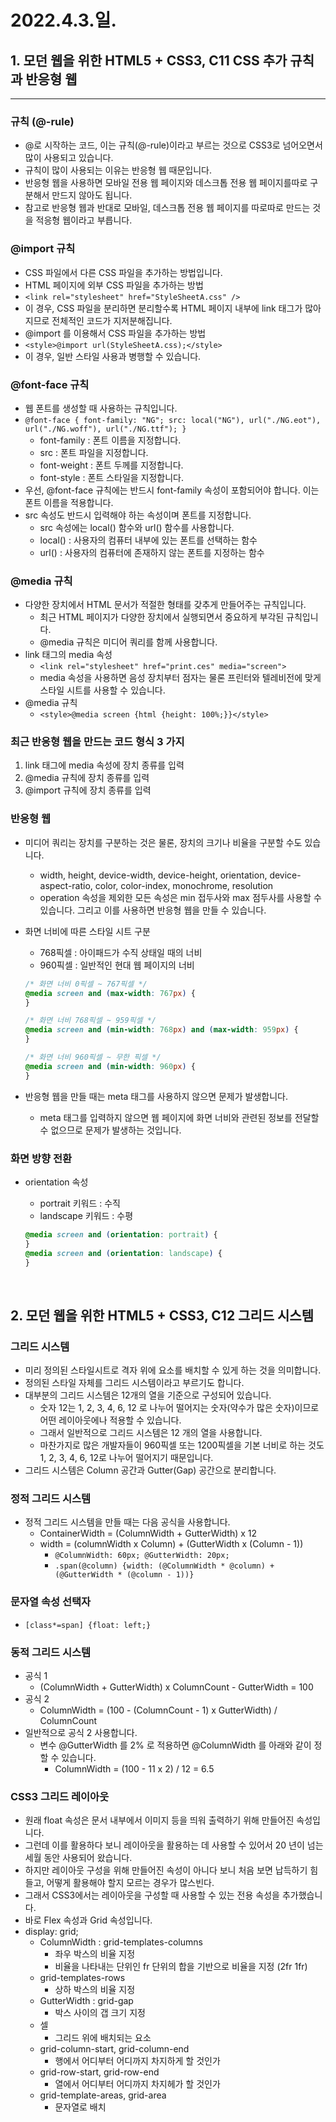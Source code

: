 # 2022.4.3.일.

## 1. 모던 웹을 위한 HTML5 + CSS3, C11 CSS 추가 규칙과 반응형 웹

---

### 규칙 (@-rule)

- @로 시작하는 코드, 이는 규칙(@-rule)이라고 부르는 것으로 CSS3로 넘어오면서 많이 사용되고 있습니다.
- 규칙이 많이 사용되는 이유는 반응형 웹 때문입니다.
- 반응형 웹을 사용하면 모바일 전용 웹 페이지와 데스크톱 전용 웹 페이지를따로 구분해서 만드지 않아도 됩니다.
- 참고로 반응형 웹과 반대로 모바일, 데스크톱 전용 웹 페이지를 따로따로 만드는 것을 적응형 웹이라고 부릅니다.

### @import 규칙

- CSS 파일에서 다른 CSS 파일을 추가하는 방법입니다.
- HTML 페이지에 외부 CSS 파일을 추가하는 방법
- `<link rel="stylesheet" href="StyleSheetA.css" />`
- 이 경우, CSS 파일을 분리하면 분리할수록 HTML 페이지 내부에 link 태그가 많아지므로 전체적인 코드가 지저분해집니다.
- @import 를 이용해서 CSS 파일을 추가하는 방법
- `<style>@import url(StyleSheetA.css);</style>`
- 이 경우, 일반 스타일 사용과 병행할 수 있습니다.

### @font-face 규칙

- 웹 폰트를 생성할 때 사용하는 규칙입니다.
- `@font-face { font-family: "NG"; src: local("NG"), url("./NG.eot"), url("./NG.woff"), url("./NG.ttf"); }`
  - font-family : 폰트 이름을 지정합니다.
  - src : 폰트 파일을 지정합니다.
  - font-weight : 폰트 두께를 지정합니다.
  - font-style : 폰트 스타일을 지정합니다.
- 우선, @font-face 규칙에는 반드시 font-family 속성이 포함되어야 합니다. 이는 폰트 이름을 적용합니다.
- src 속성도 반드시 입력해야 하는 속성이며 폰트를 지정합니다.
  - src 속성에는 local() 함수와 url() 함수를 사용합니다.
  - local() : 사용자의 컴퓨터 내부에 있는 폰트를 선택하는 함수
  - url() : 사용자의 컴퓨터에 존재하지 않는 폰트를 지정하는 함수

### @media 규칙

- 다양한 장치에서 HTML 문서가 적절한 형태를 갖추게 만들어주는 규칙입니다.
  - 최근 HTML 페이지가 다양한 장치에서 실행되면서 중요하게 부각된 규칙입니다.
  - @media 규칙은 미디어 쿼리를 함께 사용합니다.
- link 태그의 media 속성
  - `<link rel="stylesheet" href="print.ces" media="screen">`
  - media 속성을 사용하면 음성 장치부터 점자는 물론 프린터와 텔레비전에 맞게 스타일 시트를 사용할 수 있습니다.
- @media 규칙
  - `<style>@media screen {html {height: 100%;}}</style>`

### 최근 반응형 웹을 만드는 코드 형식 3 가지

1. link 태그에 media 속성에 장치 종류를 입력
2. @media 규칙에 장치 종류를 입력
3. @import 규칙에 장치 종류를 입력

### 반응형 웹

- 미디어 쿼리는 장치를 구분하는 것은 물론, 장치의 크기나 비율을 구분할 수도 있습니다.
  - width, height, device-width, device-height, orientation, device-aspect-ratio, color, color-index, monochrome, resolution
  - operation 속성을 제외한 모든 속성은 min 접두사와 max 점두사를 사용할 수 있습니다. 그리고 이를 사용하면 반응형 웹을 만들 수 있습니다.
- 화면 너비에 따른 스타일 시트 구분

  - 768픽셀 : 아이패드가 수직 상태일 때의 너비
  - 960픽셀 : 일반적인 현대 웹 페이지의 너비

  ```css
  /* 화면 너비 0픽셀 ~ 767픽셀 */
  @media screen and (max-width: 767px) {
  }

  /* 화면 너비 768픽셀 ~ 959픽셀 */
  @media screen and (min-width: 768px) and (max-width: 959px) {
  }

  /* 화면 너비 960픽셀 ~ 무한 픽셀 */
  @media screen and (min-width: 960px) {
  }
  ```

- 반응형 웹을 만들 때는 meta 태그를 사용하지 않으면 문제가 발생합니다.
  - meta 태그를 입력하지 않으면 웹 페이지에 화면 너비와 관련된 정보를 전달할 수 없으므로 문제가 발생하는 것입니다.

### 화면 방향 전환

- orientation 속성

  - portrait 키워드 : 수직
  - landscape 키워드 : 수평

  ```css
  @media screen and (orientation: portrait) {
  }
  @media screen and (orientation: landscape) {
  }
  ```

<br/>

## 2. 모던 웹을 위한 HTML5 + CSS3, C12 그리드 시스템

### 그리드 시스템

- 미리 정의된 스타일시트로 격자 위에 요소를 배치할 수 있게 하는 것을 의미합니다.
- 정의된 스타일 자체를 그리드 시스템이라고 부르기도 합니다.
- 대부분의 그리드 시스템은 12개의 열을 기준으로 구성되어 있습니다.
  - 숫자 12는 1, 2, 3, 4, 6, 12 로 나누어 떨어지는 숫자(약수가 많은 숫자)이므로 어떤 레이아웃에나 적용할 수 있습니다.
  - 그래서 일반적으로 그리드 시스템은 12 개의 열을 사용합니다.
  - 마찬가지로 많은 개발자들이 960픽셀 또는 1200픽셀을 기본 너비로 하는 것도 1, 2, 3, 4, 6, 12로 나누어 떨어지기 때문입니다.
- 그리드 시스템은 Column 공간과 Gutter(Gap) 공간으로 분리합니다.

### 정적 그리드 시스템

- 정적 그리드 시스템을 만들 때는 다음 공식을 사용합니다.
  - ContainerWidth = (ColumnWidth + GutterWidth) x 12
  - width = (columnWidth x Column) + (GutterWidth x (Column - 1))
    - `@ColumnWidth: 60px; @GutterWidth: 20px;`
    - `.span(@column) {width: (@ColumnWidth * @column) + (@GutterWidth * (@column - 1))}`

### 문자열 속성 선택자

- `[class*=span] {float: left;}`

### 동적 그리드 시스템

- 공식 1
  - (ColumnWidth + GutterWidth) x ColumnCount - GutterWidth = 100
- 공식 2
  - ColumnWidth = (100 - (ColumnCount - 1) x GutterWidth) / ColumnCount
- 일반적으로 공식 2 사용합니다.
  - 변수 @GutterWidth 를 2% 로 적용하면 @ColumnWidth 를 아래와 같이 정할 수 있습니다.
    - ColumnWidth = (100 - 11 x 2) / 12 = 6.5

### CSS3 그리드 레이아웃

- 원래 float 속성은 문서 내부에서 이미지 등을 띄워 출력하기 위해 만들어진 속성입니다.
- 그런데 이를 활용하다 보니 레이아웃을 활용하는 데 사용할 수 있어서 20 년이 넘는 세월 동안 사용되어 왔습니다.
- 하지만 레이아웃 구성을 위해 만들어진 속성이 아니다 보니 처음 보면 납득하기 힘들고, 어떻게 활용해야 할지 모르는 경우가 많스빈다.
- 그래서 CSS3에서는 레이아웃을 구성할 때 사용할 수 있는 전용 속성을 추가했습니다.
- 바로 Flex 속성과 Grid 속성입니다.
- display: grid;
  - ColumnWidth : grid-templates-columns
    - 좌우 박스의 비율 지정
    - 비율을 나타내는 단위인 fr 단위의 합을 기반으로 비율을 지정 (2fr 1fr)
  - grid-templates-rows
    - 상하 박스의 비율 지정
  - GutterWidth : grid-gap
    - 박스 사이의 갭 크기 지정
  - 셀
    - 그리드 위에 배치되는 요소
  - grid-column-start, grid-column-end
    - 행에서 어디부터 어디까지 차지하게 할 것인가
  - grid-row-start, grid-row-end
    - 열에서 어디부터 어디까지 차지헤가 할 것인가
  - grid-template-areas, grid-area
    - 문자열로 배치

